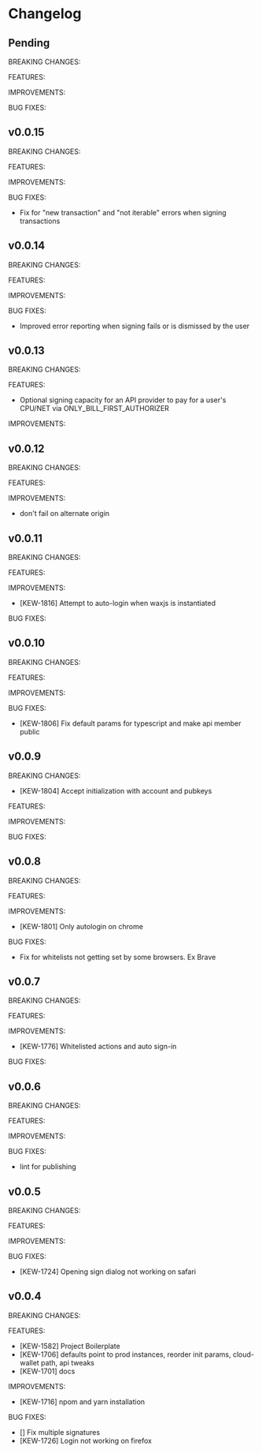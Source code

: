 # Changelog

## Pending

BREAKING CHANGES:

FEATURES:

IMPROVEMENTS:

BUG FIXES:

## v0.0.15

BREAKING CHANGES:

FEATURES:

IMPROVEMENTS:

BUG FIXES:
- Fix for "new transaction" and "not iterable" errors when signing transactions

## v0.0.14

BREAKING CHANGES:

FEATURES:

IMPROVEMENTS:

BUG FIXES:
- Improved error reporting when signing fails or is dismissed by the user

## v0.0.13

BREAKING CHANGES:

FEATURES:
- Optional signing capacity for an API provider to pay for a user's CPU/NET via ONLY_BILL_FIRST_AUTHORIZER

IMPROVEMENTS:

## v0.0.12

BREAKING CHANGES:

FEATURES:

IMPROVEMENTS:
- don't fail on alternate origin

## v0.0.11

BREAKING CHANGES:

FEATURES:

IMPROVEMENTS: 
- [KEW-1816] Attempt to auto-login when waxjs is instantiated

BUG FIXES:

## v0.0.10

BREAKING CHANGES:

FEATURES:

IMPROVEMENTS:

BUG FIXES:
- [KEW-1806] Fix default params for typescript and make api member public

## v0.0.9

BREAKING CHANGES:
- [KEW-1804] Accept initialization with account and pubkeys

FEATURES:

IMPROVEMENTS:

BUG FIXES:

## v0.0.8

BREAKING CHANGES:

FEATURES:

IMPROVEMENTS:
- [KEW-1801] Only autologin on chrome

BUG FIXES:
- Fix for whitelists not getting set by some browsers. Ex Brave

## v0.0.7

BREAKING CHANGES:

FEATURES:

IMPROVEMENTS:
- [KEW-1776] Whitelisted actions and auto sign-in

BUG FIXES:

## v0.0.6

BREAKING CHANGES:

FEATURES:

IMPROVEMENTS:

BUG FIXES:
- lint for publishing

## v0.0.5

BREAKING CHANGES:

FEATURES:

IMPROVEMENTS:

BUG FIXES:
- [KEW-1724] Opening sign dialog not working on safari

## v0.0.4

BREAKING CHANGES:

FEATURES:
- [KEW-1582] Project Boilerplate
- [KEW-1706] defaults point to prod instances, reorder init params, cloud-wallet path, api tweaks
- [KEW-1701] docs

IMPROVEMENTS:
- [KEW-1716] npom and yarn installation

BUG FIXES:
- [] Fix multiple signatures
- [KEW-1726] Login not working on firefox
